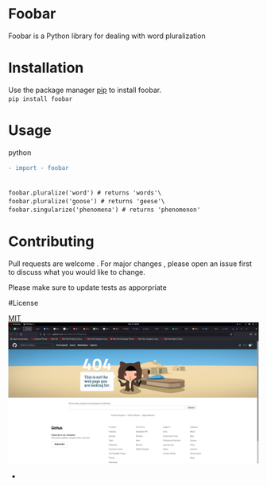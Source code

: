 # Foobar

Foobar is a Python library for dealing with word pluralization

# Installation

Use the package manager [pip](https://pypi.org/project/pip/) to install foobar.\
`pip install foobar`

# Usage


python
```diff
- import - foobar


foobar.pluralize('word') # returns 'words'\
foobar.pluralize('goose') # returns 'geese'\
foobar.singularize('phenomena') # returns 'phenomenon'
```
# Contributing

Pull requests are welcome . For major changes , please open an issue first to discuss what you would like to change.

Please make sure to update tests as apporpriate

#License

[MIT](https://www.mit.edu/)
![](https://github.com/nouranhamdy/version-control-lab2/blob/main/Screenshot%20from%202021-12-09%2014-14-28.png)

-
